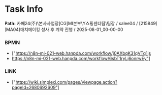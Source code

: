 # Task Info

**Path:** 카페24(주)\본사사업장\[CG]MI본부\Y쇼핑센터팀\팀장 / salee04 / [215849] [MA04]매치메이킹 성사 후 계약 진행 / 2025-08-01_00-00-00

### BPMN
- ["https://n8n-mi-021-web.hanpda.com/workflow/j0AXbqK31qVTq1js
- https://n8n-mi-021-web.hanpda.com/workflow/6sbT1ryLj6onrwEy"]

### LINK
- ["https://wiki.simplexi.com/pages/viewpage.action?pageId=2680692609"]

